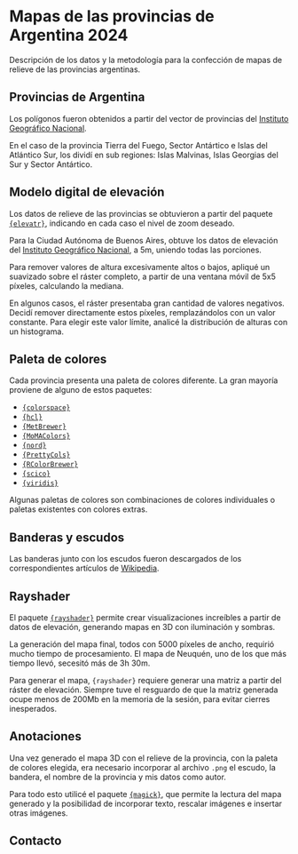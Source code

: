 # Mapas de las provincias de Argentina 2024

Descripción de los datos y la metodología para la confección de mapas de relieve de las provincias argentinas.

## Provincias de Argentina

Los polígonos fueron obtenidos a partir del vector de provincias del [Instituto Geográfico Nacional](https://www.ign.gob.ar/NuestrasActividades/InformacionGeoespacial/CapasSIG).

En el caso de la provincia Tierra del Fuego, Sector Antártico e Islas del Atlántico Sur, los dividí en sub regiones: Islas Malvinas, Islas Georgias del Sur y Sector Antártico.

## Modelo digital de elevación

Los datos de relieve de las provincias se obtuvieron a partir del paquete [`{elevatr}`](https://github.com/USEPA/elevatr), indicando en cada caso el nivel de zoom deseado.

Para la Ciudad Autónoma de Buenos Aires, obtuve los datos de elevación del [Instituto Geográfico Nacional](https://www.ign.gob.ar/NuestrasActividades/Geodesia/ModeloDigitalElevaciones/Mapa), a 5m, uniendo todas las porciones.

Para remover valores de altura excesivamente altos o bajos, apliqué un suavizado sobre el ráster completo, a partir de una ventana móvil de 5x5 píxeles, calculando la mediana.

En algunos casos, el ráster presentaba gran cantidad de valores negativos. Decidí remover directamente estos píxeles, remplazándolos con un valor constante. Para elegir este valor límite, analicé la distribución de alturas con un histograma.

## Paleta de colores

Cada provincia presenta una paleta de colores diferente. La gran mayoría proviene de alguno de estos paquetes:

* [`{colorspace}`](https://cran.r-project.org/web/packages/colorspace/vignettes/colorspace.html)
* [`{hcl}`](https://colorspace.r-forge.r-project.org/articles/hcl_palettes.html)
* [`{MetBrewer}`](https://www.blakerobertmills.com/my-work/met-brewer)
* [`{MoMAColors}`](https://www.blakerobertmills.com/my-work/momacolors)
* [`{nord}`](https://cran.r-project.org/web/packages/nord/readme/README.html)
* [`{PrettyCols}`](https://nrennie.rbind.io/PrettyCols/)
* [`{RColorBrewer}`](https://www.datanovia.com/en/blog/the-a-z-of-rcolorbrewer-palette/)
* [`{scico}`](https://github.com/thomasp85/scico)
* [`{viridis}`](https://cran.r-project.org/web/packages/viridis/vignettes/intro-to-viridis.html)

Algunas paletas de colores son combinaciones de colores individuales o paletas existentes con colores extras.

## Banderas y escudos

Las banderas junto con los escudos fueron descargados de los correspondientes artículos de [Wikipedia](https://es.wikipedia.org/wiki/Anexo:Provincias_de_Argentina).

## Rayshader

El paquete [`{rayshader}`](https://www.rayshader.com/) permite crear visualizaciones increíbles a partir de datos de elevación, generando mapas en 3D con iluminación y sombras.

La generación del mapa final, todos con 5000 píxeles de ancho, requirió mucho tiempo de procesamiento. El mapa de Neuquén, uno de los que más tiempo llevó, secesitó más de 3h 30m.

Para generar el mapa, `{rayshader}` requiere generar una matriz a partir del ráster de elevación. Siempre tuve el resguardo de que la matriz generada ocupe menos de 200Mb en la memoria de la sesión, para evitar cierres inesperados.

## Anotaciones

Una vez generado el mapa 3D con el relieve de la provincia, con la paleta de colores elegida, era necesario incorporar al archivo `.png` el escudo, la bandera, el nombre de la provincia y mis datos como autor.

Para todo esto utilicé el paquete [`{magick}`](https://cran.r-project.org/web/packages/magick/vignettes/intro.html), que permite la lectura del mapa generado y la posibilidad de incorporar texto, rescalar imágenes e insertar otras imágenes.

## Contacto


